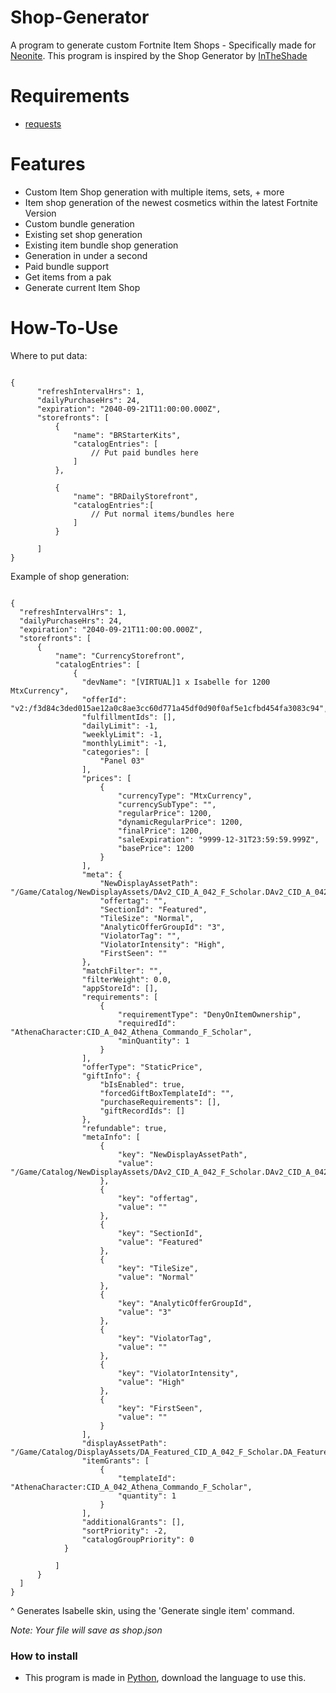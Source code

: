 # Shop-Generator
A program to generate custom Fortnite Item Shops - Specifically made for [Neonite](https://github.com/NeoniteDev/NeoniteV2).
This program is inspired by the Shop Generator by [InTheShade](https://github.com/OutTheShade)

# Requirements
- [requests](https://pypi.org/project/requests/)

# Features
- Custom Item Shop generation with multiple items, sets, + more
- Item shop generation of the newest cosmetics within the latest Fortnite Version
- Custom bundle generation
- Existing set shop generation
- Existing item bundle shop generation
- Generation in under a second
- Paid bundle support
- Get items from a pak
- Generate current Item Shop

# How-To-Use
Where to put data:
```jsonc

{
      "refreshIntervalHrs": 1,
      "dailyPurchaseHrs": 24,
      "expiration": "2040-09-21T11:00:00.000Z",
      "storefronts": [
          {
              "name": "BRStarterKits",
              "catalogEntries": [
                  // Put paid bundles here
              ]
          },

          {
              "name": "BRDailyStorefront",
              "catalogEntries":[
                  // Put normal items/bundles here
              ]
          }

      ]
}
```

Example of shop generation:

```jsonc

{
  "refreshIntervalHrs": 1,
  "dailyPurchaseHrs": 24,
  "expiration": "2040-09-21T11:00:00.000Z",
  "storefronts": [
      {
          "name": "CurrencyStorefront",
          "catalogEntries": [
              {
                "devName": "[VIRTUAL]1 x Isabelle for 1200 MtxCurrency",
                "offerId": "v2:/f3d84c3ded015ae12a0c8ae3cc60d771a45df0d90f0af5e1cfbd454fa3083c94",
                "fulfillmentIds": [],
                "dailyLimit": -1,
                "weeklyLimit": -1,
                "monthlyLimit": -1,
                "categories": [
                    "Panel 03"
                ],
                "prices": [
                    {
                        "currencyType": "MtxCurrency",
                        "currencySubType": "",
                        "regularPrice": 1200,
                        "dynamicRegularPrice": 1200,
                        "finalPrice": 1200,
                        "saleExpiration": "9999-12-31T23:59:59.999Z",
                        "basePrice": 1200
                    }
                ],
                "meta": {
                    "NewDisplayAssetPath": "/Game/Catalog/NewDisplayAssets/DAv2_CID_A_042_F_Scholar.DAv2_CID_A_042_F_Scholar",
                    "offertag": "",
                    "SectionId": "Featured",
                    "TileSize": "Normal",
                    "AnalyticOfferGroupId": "3",
                    "ViolatorTag": "",
                    "ViolatorIntensity": "High",
                    "FirstSeen": ""
                },
                "matchFilter": "",
                "filterWeight": 0.0,
                "appStoreId": [],
                "requirements": [
                    {
                        "requirementType": "DenyOnItemOwnership",
                        "requiredId": "AthenaCharacter:CID_A_042_Athena_Commando_F_Scholar",
                        "minQuantity": 1
                    }
                ],
                "offerType": "StaticPrice",
                "giftInfo": {
                    "bIsEnabled": true,
                    "forcedGiftBoxTemplateId": "",
                    "purchaseRequirements": [],
                    "giftRecordIds": []
                },
                "refundable": true,
                "metaInfo": [
                    {
                        "key": "NewDisplayAssetPath",
                        "value": "/Game/Catalog/NewDisplayAssets/DAv2_CID_A_042_F_Scholar.DAv2_CID_A_042_F_Scholar"
                    },
                    {
                        "key": "offertag",
                        "value": ""
                    },
                    {
                        "key": "SectionId",
                        "value": "Featured"
                    },
                    {
                        "key": "TileSize",
                        "value": "Normal"
                    },
                    {
                        "key": "AnalyticOfferGroupId",
                        "value": "3"
                    },
                    {
                        "key": "ViolatorTag",
                        "value": ""
                    },
                    {
                        "key": "ViolatorIntensity",
                        "value": "High"
                    },
                    {
                        "key": "FirstSeen",
                        "value": ""
                    }
                ],
                "displayAssetPath": "/Game/Catalog/DisplayAssets/DA_Featured_CID_A_042_F_Scholar.DA_Featured_CID_A_042_F_Scholar",
                "itemGrants": [
                    {
                        "templateId": "AthenaCharacter:CID_A_042_Athena_Commando_F_Scholar",
                        "quantity": 1
                    }
                ],
                "additionalGrants": [],
                "sortPriority": -2,
                "catalogGroupPriority": 0
            }
          
          ]
      }
  ]
}
```
^ Generates Isabelle skin, using the 'Generate single item' command.

*Note: Your file will save as shop.json*

### How to install
- This program is made in [Python](https://www.python.org/), download the language to use this.
